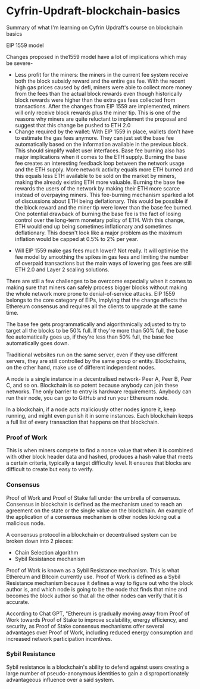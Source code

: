 # Cyfrin-Updraft-blockchain-basics
Summary of what I'm learning on Cyfrin Updraft's course on blockchain basics

EIP 1559 model

Changes proposed in the1559 model have a lot of implications which may be severe-
- Less profit for the miners: the miners in the current fee system receive both the block subsidy reward and the entire gas fee. With the recent high gas prices caused by defi, miners were able to collect more money from the fees than the actual block rewards even though historically block rewards were higher than the extra gas fees collected from transactions. After the changes from EIP 1559 are implemented, miners will only receive block rewards plus the miner tip. This is one of the reasons why miners are quite reluctant to implement the proposal and suggest that this change be pushed to ETH 2.0
- Change required by the wallet: With EIP 1559 in place, wallets don't have to estimate the gas fees anymore. They can just set the base fee automatically based on the information available in the previous block. This should simplify wallet user interfaces. Base fee burning also has major implications when it comes to the ETH supply. Burning the base fee creates an interesting feedback loop between the network usage and the ETH supply. More network activity equals more ETH burned and this equals less ETH available to be sold on the market by miners, making the already existing ETH more valuable. Burning the base fee rewards the users of the network by making their ETH more scarce instead of overpaying miners. This fee-burning mechanism sparked a lot of discussions about ETH being deflationary. This would be possible if the block reward and the miner tip were lower than the base fee burned. One potential drawback of burning the base fee is the fact of losing control over the long-term monetary policy of ETH. With this change, ETH would end up being sometimes inflationary and sometimes deflationary. This doesn't look like a major problem as the maximum inflation would be capped at 0.5% to 2% per year.

* Will EIP 1559 make gas fees much lower?
Not really. It will optimise the fee model by smoothing the spikes in gas fees and limiting the number of overpaid transactions but the main ways of lowering gas fees are still ETH 2.0 and Layer 2 scaling solutions.

There are still a few challenges to be overcome especially when it comes to making sure that miners can safely process bigger blocks without making the whole network more prone to denial-of-service attacks. EIP 1559 belongs to the core category of EIPs, implying that the change affects the Ethereum consensus and requires all the clients to upgrade at the same time.

The base fee gets programmatically and algorithmically adjusted to try to target all the blocks to be 50% full. If they're more than 50% full, the base fee automatically goes up, if they're less than 50% full, the base fee automatically goes down.

Traditional websites run on the same server, even if they use different servers, they are still controlled by the same group or entity. Blockchains, on the other hand, make use of different independent nodes.

A node is a single instance in a decentralised network- Peer A, Peer B, Peer C, and so on. Blockchain is so potent because anybody can join these networks. The only barrier to entry is hardware requirements. Anybody can run their node, you can go to GitHub and run your Ethereum node. 

In a blockchain, if a node acts maliciously other nodes ignore it, keep running, and might even punish it in some instances. Each blockchain keeps a full list of every transaction that happens on that blockchain.

### Proof of Work
This is when miners compete to find a nonce value that when it is combined with other block header data and hashed, produces a hash value that meets a certain criteria, typically a target difficulty level. It ensures that blocks are difficult to create but easy to verify.

### Consensus
Proof of Work and Proof of Stake fall under the umbrella of consensus. Consensus in blockchain is defined as the mechanism used to reach an agreement on the state or the single value on the blockchain. An example of the application of a consensus mechanism is other nodes kicking out a malicious node. 

A consensus protocol in a blockchain or decentralised system can be broken down into 2 pieces:

- Chain Selection algorithm
- Sybil Resistance mechanism

Proof of Work is known as a Sybil Resistance mechanism. This is what Ethereum and Bitcoin currently use. Proof of Work is defined as a Sybil Resistance mechanism because it defines a way to figure out who the block author is, and which node is going to be the node that finds that mine and becomes the block author so that all the other nodes can verify that it is accurate. 

According to Chat GPT, "Ethereum is gradually moving away from Proof of Work towards Proof of Stake to improve scalability, energy efficiency, and security, as Proof of Stake consensus mechanisms offer several advantages over Proof of Work, including reduced energy consumption and increased network participation incentives. 

### Sybil Resistance
Sybil resistance is a blockchain's ability to defend against users creating a large number of pseudo-anonymous identities to gain a disproportionately advantageous influence over a said system.
